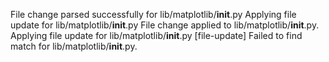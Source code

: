 File change parsed successfully for lib/matplotlib/__init__.py
Applying file update for lib/matplotlib/__init__.py
File change applied to lib/matplotlib/__init__.py.
Applying file update for lib/matplotlib/__init__.py
[file-update] Failed to find match for lib/matplotlib/__init__.py.
